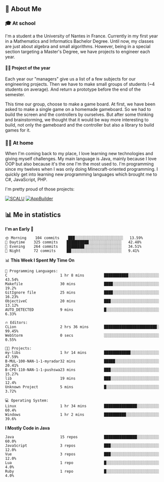 ## 👀 About Me

### 🎓 At school

I'm a student a the University of Nantes in France. Currently in my first year in a Mathematics and Informatics Bachelor Degree. Until now, my classes are just about algebra and small algorithms. However, being in a special section targeting a Master's Degree, we have projects to engineer each year. 

#### 🔧🔬 Project of the year

Each year our "managers" give us a list of a few subjects for our engineering projects. Then we have to make small groups of students (~4 students on average). And return a prototype before the end of the semester.

This time our group, choose to make a game board. At first, we have been asked to make a single game on a homemade gameboard. So we had to build the screen and the controllers by ourselves. 
But after some thinking and brainstorming, we thought that it would be way more interesting to build, not only the gameboard and the controller but also a library to build games for it.

### 👨‍💻 At home

When I'm coming back to my place, I love learning new technologies and giving myself challenges. My main language is Java, mainly because I love OOP but also because it's the one I'm the most used to. I'm programming since my twelves when I was only doing Minecraft-oriented programming.  I quickly get into learning new programming languages which brought me to C#, JavaScript, PHP. 

I'm pretty proud of those projects:

[![SCALU](https://github-readme-stats.vercel.app/api/pin?username=renardfute&repo=SCALU)](https://github.com/renardfute/scalu)
[![AppBuilder](https://github-readme-stats.vercel.app/api/pin?username=pulsedev2&repo=AppBuilder)](https://github.com/pulsedev2/AppBuilder)

## 📊 Me in statistics
<!--START_SECTION:waka-->
**I'm an Early 🐤** 

```text
🌞 Morning    104 commits    ███░░░░░░░░░░░░░░░░░░░░░░   13.59% 
🌆 Daytime    325 commits    ██████████░░░░░░░░░░░░░░░   42.48% 
🌃 Evening    264 commits    ████████░░░░░░░░░░░░░░░░░   34.51% 
🌙 Night      72 commits     ██░░░░░░░░░░░░░░░░░░░░░░░   9.41%

```


📊 **This Week I Spent My Time On** 

```text
💬 Programming Languages: 
C                        1 hr 8 mins         ███████████░░░░░░░░░░░░░░   43.54% 
Makefile                 30 mins             ████░░░░░░░░░░░░░░░░░░░░░   19.2% 
GitIgnore file           25 mins             ████░░░░░░░░░░░░░░░░░░░░░   16.23% 
ObjectiveC               20 mins             ███░░░░░░░░░░░░░░░░░░░░░░   13.12% 
AUTO_DETECTED            9 mins              █░░░░░░░░░░░░░░░░░░░░░░░░   6.33%

🔥 Editors: 
CLion                    2 hrs 36 mins       ████████████████████████░   99.45% 
WebStorm                 0 secs              ░░░░░░░░░░░░░░░░░░░░░░░░░   0.55%

🐱‍💻 Projects: 
my-libs                  1 hr 14 mins        ████████████░░░░░░░░░░░░░   47.59% 
B-MUL-100-NAN-1-1-myradar32 mins             █████░░░░░░░░░░░░░░░░░░░░   20.41% 
B-CPE-110-NAN-1-1-pushswa23 mins             ███░░░░░░░░░░░░░░░░░░░░░░   15.27% 
lib                      19 mins             ███░░░░░░░░░░░░░░░░░░░░░░   12.4% 
Unknown Project          5 mins              █░░░░░░░░░░░░░░░░░░░░░░░░   3.72%

💻 Operating System: 
Linux                    1 hr 34 mins        ███████████████░░░░░░░░░░   60.4% 
Windows                  1 hr 2 mins         ██████████░░░░░░░░░░░░░░░   39.6%

```

**I Mostly Code in Java** 

```text
Java                     15 repos            ███████████████░░░░░░░░░░   60.0% 
JavaScript               3 repos             ███░░░░░░░░░░░░░░░░░░░░░░   12.0% 
Vue                      3 repos             ███░░░░░░░░░░░░░░░░░░░░░░   12.0% 
Lua                      1 repo              █░░░░░░░░░░░░░░░░░░░░░░░░   4.0% 
Ruby                     1 repo              █░░░░░░░░░░░░░░░░░░░░░░░░   4.0%

```



<!--END_SECTION:waka-->
